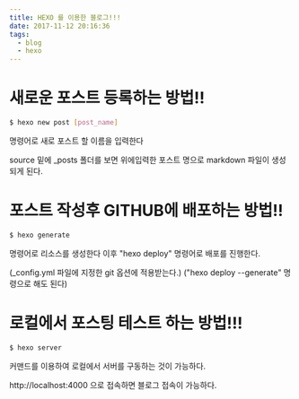 ```yaml
---
title: HEXO 를 이용한 블로그!!!
date: 2017-11-12 20:16:36
tags:
  - blog
  - hexo
---
```


# 새로운 포스트 등록하는 방법!!

``` bash
$ hexo new post [post_name]
```

명령어로 새로 포스트 할 이름을 입력한다

source 밑에  _posts  폴더를 보면
위에입력한 포스트 명으로 markdown 파일이 생성되게 된다.



# 포스트 작성후 GITHUB에 배포하는 방법!!

``` bash
$ hexo generate
```
명령어로 리소스를 생성한다
이후 "hexo deploy" 명령어로 배포를 진행한다.

(_config.yml 파일에 지정한 git 옵션에 적용받는다.)
("hexo deploy --generate" 명령으로 해도 된다)


# 로컬에서 포스팅 테스트 하는 방법!!!

``` bash
$ hexo server
```
커맨드를 이용하여 로컬에서 서버를 구동하는 것이 가능하다.

http://localhost:4000 으로 접속하면 블로그 접속이 가능하다.
